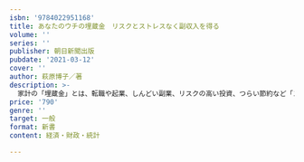```yaml
---
isbn: '9784022951168'
title: あなたのウチの埋蔵金　リスクとストレスなく副収入を得る
volume: ''
series: ''
publisher: 朝日新聞出版
pubdate: '2021-03-12'
cover: ''
author: 萩原博子／著
description: >-
  家計の「埋蔵金」とは、転職や起業、しんどい副業、リスクの高い投資、つらい節約など「ストレスのかかること」を一切せずに、家計と生活の見直しで転がり込んでくるお金のこと。ノーリスクで毎月！年金がわりに！掘ってみませんか？　あなたの家計の10年安心を実現する一冊。
price: '790'
genre: ''
target: 一般
format: 新書
content: 経済・財政・統計

---
```

